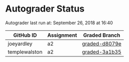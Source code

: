 # Autograder Status
Autograder last run at: September 26, 2018 at 16:40

| GitHub ID | Assignment | Graded Branch |
|-----------|------------|---------------|
| joeyardley | a2 | [graded-d8079e](https://github.com/Fall2018COMP401-001/a2-joeyardley/tree/graded-d8079e) | 
| templewalston | a2 | [graded-3a1b35](https://github.com/Fall2018COMP401-001/a2-templewalston/tree/graded-3a1b35) | 
